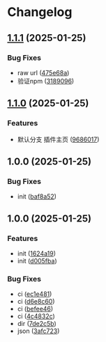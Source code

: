 # Changelog

## [1.1.1](https://github.com/KarinJS/plugins-list/compare/v1.1.0...v1.1.1) (2025-01-25)


### Bug Fixes

* raw url ([475e68a](https://github.com/KarinJS/plugins-list/commit/475e68a83e561392d07d8ac608aeb90158e48e07))
* 验证npm ([3189096](https://github.com/KarinJS/plugins-list/commit/31890963e0bcedaec3043de74af9782962e817c4))

## [1.1.0](https://github.com/KarinJS/plugins-list/compare/v1.0.0...v1.1.0) (2025-01-25)


### Features

* 默认分支 插件主页 ([9686017](https://github.com/KarinJS/plugins-list/commit/9686017d0ea3d805e057c2b64401cbee286a2869))

## 1.0.0 (2025-01-25)


### Bug Fixes

* init ([baf8a52](https://github.com/KarinJS/plugins-list/commit/baf8a52e8d21a95c9c8835755c4e961cfc9130e7))

## 1.0.0 (2025-01-25)


### Features

* init ([1624a19](https://github.com/KarinJS/plugins-list/commit/1624a198173098a4c9c290418d213066e76583d1))
* init ([d005fba](https://github.com/KarinJS/plugins-list/commit/d005fbafaf2a95f8cc3a20f0d3c520ae590d62d1))


### Bug Fixes

* ci ([ec1e481](https://github.com/KarinJS/plugins-list/commit/ec1e48173f8254b959771c6dda3c3e203c0f1d91))
* ci ([d6e8c60](https://github.com/KarinJS/plugins-list/commit/d6e8c6017cf3b033e8416518def7c251730d3fd7))
* ci ([befee46](https://github.com/KarinJS/plugins-list/commit/befee462163531315e8091a071d9d1c5add74688))
* ci ([4c4832c](https://github.com/KarinJS/plugins-list/commit/4c4832cbc1382a7384d617e385346759e01a7d80))
* dir ([7de2c5b](https://github.com/KarinJS/plugins-list/commit/7de2c5bc110b1d532d8e3cffa4d5a94ed8c927d3))
* json ([3afc723](https://github.com/KarinJS/plugins-list/commit/3afc7230df6ccc334c6d43d9ed3be88021abd32c))
